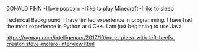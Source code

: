 DONALD FINN
-I love popcorn
-I like to play Minecraft
-I like to sleep

Technical Background:
I have limited experience in programming. I have had the most experience
in Python and C++. I am just beginning to use Java.

https://nymag.com/intelligencer/2017/10/none-pizza-with-left-beefs-creator-steve-molaro-interview.html
